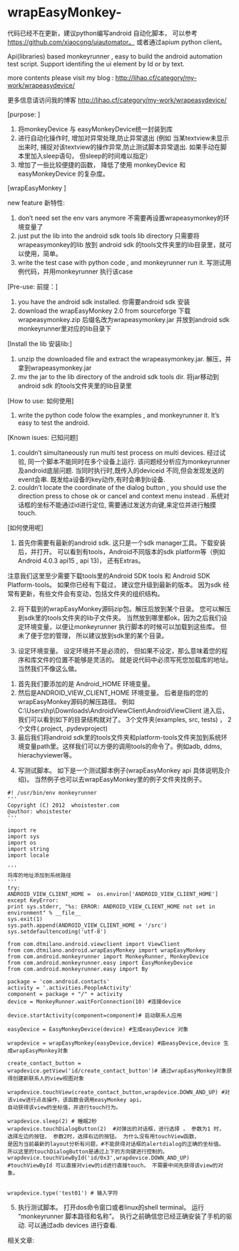 # wrapEasyMonkey-

代码已经不在更新，建议python编写android 自动化脚本， 可以参考 https://github.com/xiaocong/uiautomator。 
或者通过apium python client。


Api(libraries) based monkeyrunner , easy to build the android automation test script.  Support identifing the ui element by Id or by text.

more contents please visit my blog :  http://lihao.cf/category/my-work/wrapeasydevice/

更多信息请访问我的博客 http://lihao.cf/category/my-work/wrapeasydevice/

[purpose: ]

1. 将monkeyDevice 与 easyMonkeyDevice统一封装到库
2. 进行自动化操作时, 增加对异常处理,防止异常退出 (例如 当某textview未显示出来时, 捕捉对该textview的操作异常,防止测试脚本异常退出. 如果手动在脚本里加入sleep语句， 但sleep的时间难以指定）
3. 增加了一些比较便捷的函数， 降低了使用 monkeyDevice 和 easyMonkeyDevice 的复杂度。


[wrapEasyMonkey ]

new feature 新特性:
1. don’t need set the env vars anymore
不需要再设置wrapeasymonkey的环境变量了
2. just put the lib into the android sdk tools lib directory
只需要将wrapeasymonkey的lib 放到 android sdk 的tools文件夹里的lib目录里，就可以使用，简单。
3. write the test case with python code , and monkeyrunner run it.
写测试用例代码，并用monkeyrunner 执行该case

[Pre-use: 前提：]

1. you have the android sdk installed.
你需要android sdk 安装
2. download the wrapEasyMonkey 2.0 from sourceforge 
下载wrapeasymonkey.zip 后缀名改为wrapeasymonkey.jar  并放到android sdk monkeyrunner里对应的lib目录下

[Install the lib 安装lib:]

1. unzip the downloaded file and extract the wrapeasymonkey.jar.
解压，并拿到wrapeasymonkey.jar
2. mv the jar to the lib directory of the android sdk tools dir.
将jar移动到 android sdk 的tools文件夹里的lib目录里

[How to use: 如何使用]

1. write the python code folow the examples , and monkeyrunner it.
It’s easy to test the android.

[Known isues: 已知问题]

1. couldn’t simultaneously run multi test process on multi devices. 经过试验, 同一个脚本不能同时在多个设备上运行. 该问题经分析应为monkeyrunner及android底层问题. 当同时执行时,既传入的deviceid 不同,但会发现发送的event会串. 既发给a设备的key动作,有时会串到b设备.
2. couldn’t locate the coordinate of the dialog button , you should use the direction press to chose ok or cancel and context menu instead . 系统对话框的坐标不能通过id进行定位, 需要通过发送方向键,来定位并进行触摸touch.



[如何使用呢]

1. 首先你需要有最新的android sdk.
这只是一个sdk manager工具。下载安装后，并打开。 可以看到有tools，Android不同版本的sdk platform等（例如Android 4.0.3 api15 , api 13)， 还有Extras。

注意我们这里至少需要下载tools里的Android SDK tools 和 Android SDK Platform-tools。 如果你已经有下载过， 建议您升级到最新的版本。 因为sdk 经常有更新，有些文件会有变动，包括文件夹的组织结构。

2. 将下载到的wrapEasyMonkey源码zip包。解压后放到某个目录。 您可以解压到sdk里的tools文件夹的lib子文件夹。 当然放到哪里都ok，因为之后我们设定环境变量，以便让monkeyrunner 执行脚本的时候可以加载到这些库。 但未了便于您的管理， 所以建议放到sdk里的某个目录。

3. 设定环境变量。 设定环境并不是必须的， 但如果不设定，那么意味着您的程序和库文件的位置不能够是灵活的。 就是说代码中必须写死您加载库的地址。 当然我们不像这么做。
1) 首先我们要添加的是 Android_HOME 环境变量。
2) 然后是ANDROID_VIEW_CLIENT_HOME 环境变量。 后者是指的您的wrapEasyMonkey源码的解压路径。 例如 C:\Users\hp\Downloads\AndroidViewClient\AndroidViewClient 进入后，我们可以看到如下的目录结构就对了。
3个文件夹(examples, src, tests) ， 2个文件(.project, .pydevproject)
3) 最后我们将android sdk里的tools文件夹和platform-tools文件夹加到系统环境变量path里。这样我们可以方便的调用tools的命令了。例如adb, ddms, hierachyviewer等。

4. 写测试脚本。
如下是一个测试脚本例子(wrapEasyMonkey api 具体说明及介绍)。 当然例子也可以去wrapEasyMonkey里的例子文件夹找例子。
```
#! /usr/bin/env monkeyrunner
'''
Copyright (C) 2012  whoistester.com
@author: whoistester
'''

import re
import sys
import os
import string
import locale

'''
将库的地址添加到系统路径
'''
try:
ANDROID_VIEW_CLIENT_HOME =  os.environ['ANDROID_VIEW_CLIENT_HOME']
except KeyError:
print sys.stderr, "%s: ERROR: ANDROID_VIEW_CLIENT_HOME not set in environment" % __file__
sys.exit(1)
sys.path.append(ANDROID_VIEW_CLIENT_HOME + '/src')
sys.setdefaultencoding('utf-8')

from com.dtmilano.android.viewclient import ViewClient
from com.dtmilano.android.wrapEasyMonkey import wrapEasyMonkey
from com.android.monkeyrunner import MonkeyRunner, MonkeyDevice
from com.android.monkeyrunner.easy import EasyMonkeyDevice
from com.android.monkeyrunner.easy import By

package = 'com.android.contacts'
activity = '.activities.PeopleActivity'
component = package + "/" + activity
device = MonkeyRunner.waitForConnection(10) #连接device

device.startActivity(component=component)# 启动联系人应用

easyDevice = EasyMonkeyDevice(device) #生成easyDevice 对象

wrapdevice = wrapEasyMonkey(easyDevice,device) #由easyDevice,device 生成wrapEasyMonkey对象

create_contact_button = wrapdevice.getView('id/create_contact_button')# 通过wrapEasyMonkey对象获得创建新联系人的view视图对象

wrapdevice.touchView(create_contact_button,wrapdevice.DOWN_AND_UP) #对该view进行点击操作，该函数会调用easyMonkey api，
自动获得该view的坐标值，并进行touch行为。

wrapdevice.sleep(2) # 睡眠2秒
wrapdevice.touchDialogButton(2)  #对弹出的对话框，进行选择 ， 参数为1 时， 选择左边的按钮， 参数2时，选择右边的按钮。 为什么没有用touchView函数，
是因为当前最新的layout分析有问题，#不能获得对话框的alertdialog的正确的坐标值。 所以这里的touchDialogButton是通过上下的方向键进行控制的。
wrapdevice.touchViewById('id/0x3',wrapdevice.DOWN_AND_UP) #touchViewById 可以直接对view的id进行直接touch， 不需要中间先获得该view的对象。


wrapdevice.type('test01') # 输入字符
```

5. 执行测试脚本。 打开dos命令窗口或者linux的shell terminal。 运行
“monkeyrunner 脚本路径和名称”。 执行之前确信您已经正确安装了手机的驱动. 可以通过adb devices 进行查看.

相关文章:
